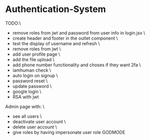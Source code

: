 # Authentication-System
TODO:\

- remove roles from jwt and password from user info in login.jsx \
- create header and footer in the outlet component \
- test the display of username and refresh \
- remove roles from jwt \
- add user profile page \
- add the file upload \
- add phone number functionality and choses if they want 2fa \
- iamhuman check \
- auto login on signup \
- password reset \
- update password \
- google login \
- RSA with jwt

Admin page with: \
- see all users \
- deactivate user account \
- delete user account \
- give roles by having impersonate user role GODMODE
